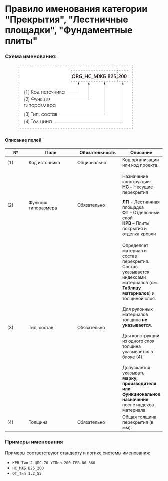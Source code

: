 # Правило именования категории "Прекрытия", "Лестничные площадки", "Фундаментные плиты"

### Схема именования:

<figure><img src="../../.gitbook/assets/image (29).png" alt="" width="372"><figcaption></figcaption></figure>

#### Описание полей

<table><thead><tr><th width="69">№</th><th width="163">Поле</th><th width="136">Обязательность</th><th>Описание</th></tr></thead><tbody><tr><td>(1)</td><td>Код источника</td><td>Опционально</td><td>Код организации или код проекта.</td></tr><tr><td>(2)</td><td>Функция типоразмера</td><td>Обязательно</td><td><p>Назначение конструкции:<br><strong>НС</strong> – Несущие перекрытия</p><p><strong>ЛП</strong> - Лестничная площадка<br><strong>ОТ</strong> – Отделочный слой<br><strong>КРВ</strong> – Плиты покрытия и отделка кровли</p></td></tr><tr><td>(3)</td><td>Тип, состав</td><td>Обязательно</td><td>Определяет материал и состав перекрытия.<br>Состав указывается индексами материалов (см. <a href="broken-reference"><strong>Таблицу</strong></a> <strong>материалов</strong>) и толщиной слоя.<br><br>Для рулонных материалов толщина <strong>не указывается</strong>.<br><br>Для конструкций из одного слоя толщина указывается в блоке (4).<br><br>Допускается указывать <strong>марку, производителя или функциональное назначение</strong> после индекса материала.</td></tr><tr><td>(4)</td><td>Толщина</td><td>Обязательно</td><td>Общая толщина перекрытия (в мм).</td></tr></tbody></table>

### Примеры именования

Примеры соответствуют стандарту и логике системы именования:

* `КРВ_Тип 2 ЦПС-70 УТПпп-200 ГРВ-80_360`
* `НС_МЖБ B25_200`
* `ОТ_Тип 1.2_55`
